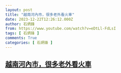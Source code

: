 ```yaml
---
layout: post
title: "越南河內市，很多老外看火車"
date: 2023-12-22T12:26:12.000Z
author: 石炳鋒
from: https://www.youtube.com/watch?v=eDtLl-FdLsI
tags: [ 石炳锋 ]
comments: True
categories: [ 石炳锋 ]
---
```

<!--1703247972000-->
[越南河內市，很多老外看火車](https://www.youtube.com/watch?v=eDtLl-FdLsI)
------

<div>

</div>
